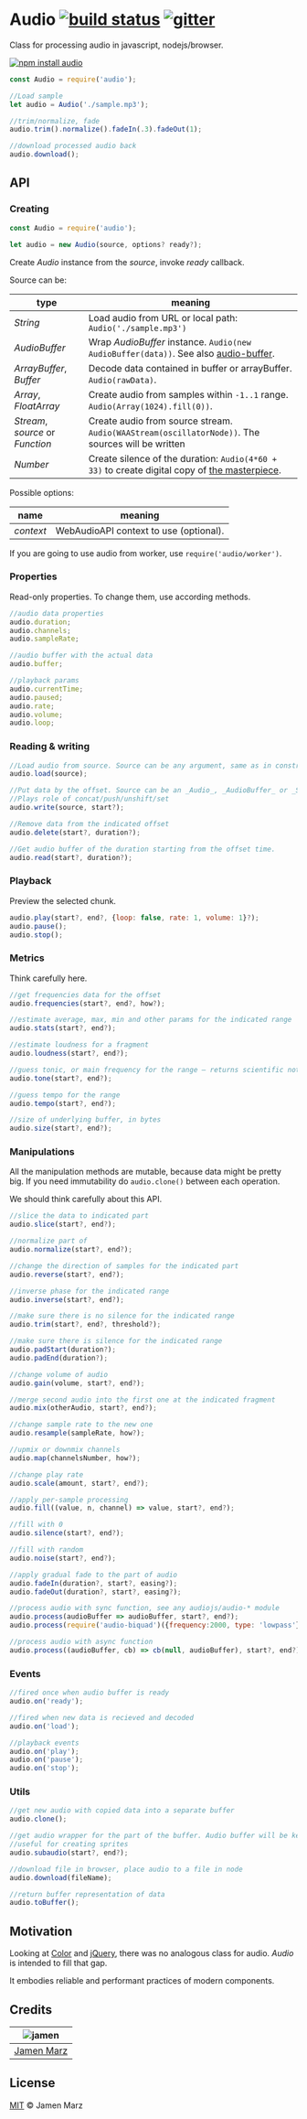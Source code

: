 # Audio [![build status][travis-i]][travis] [![gitter][gitter-i]][gitter]

Class for processing audio in javascript, nodejs/browser.

[![npm install audio](https://nodei.co/npm/audio.png?mini=true)](https://npmjs.org/package/audio/)

```js
const Audio = require('audio');

//Load sample
let audio = Audio('./sample.mp3');

//trim/normalize, fade
audio.trim().normalize().fadeIn(.3).fadeOut(1);

//download processed audio back
audio.download();
```

## API

### Creating

```js
const Audio = require('audio');

let audio = new Audio(source, options? ready?);
```

Create _Audio_ instance from the _source_, invoke _ready_ callback.

Source can be:

| type | meaning |
|---|---|
| _String_ | Load audio from URL or local path: `Audio('./sample.mp3')` |
| _AudioBuffer_ | Wrap _AudioBuffer_ instance. `Audio(new AudioBuffer(data))`. See also [audio-buffer](https://npmjs.org/package/audio-buffer). |
| _ArrayBuffer_, _Buffer_ | Decode data contained in buffer or arrayBuffer. `Audio(rawData)`. |
| _Array_, _FloatArray_ | Create audio from samples within `-1..1` range. `Audio(Array(1024).fill(0))`. |
| _Stream_, _source_ or _Function_ | Create audio from source stream. `Audio(WAAStream(oscillatorNode))`. The sources will be written  |
| _Number_ | Create silence of the duration: `Audio(4*60 + 33)` to create digital copy of [the masterpiece](https://en.wikipedia.org/wiki/4%E2%80%B233%E2%80%B3). |

Possible options:

| name | meaning |
|---|---|
| _context_ | WebAudioAPI context to use (optional). |


If you are going to use audio from worker, use `require('audio/worker')`.


### Properties

Read-only properties. To change them, use according methods.

```js
//audio data properties
audio.duration;
audio.channels;
audio.sampleRate;

//audio buffer with the actual data
audio.buffer;

//playback params
audio.currentTime;
audio.paused;
audio.rate;
audio.volume;
audio.loop;
```

### Reading & writing

```js
//Load audio from source. Source can be any argument, same as in constructor.
audio.load(source);

//Put data by the offset. Source can be an _Audio_, _AudioBuffer_ or _Stream_.
//Plays role of concat/push/unshift/set
audio.write(source, start?);

//Remove data from the indicated offset
audio.delete(start?, duration?);

//Get audio buffer of the duration starting from the offset time.
audio.read(start?, duration?);
```

### Playback

Preview the selected chunk.

```js
audio.play(start?, end?, {loop: false, rate: 1, volume: 1}?);
audio.pause();
audio.stop();
```

### Metrics

Think carefully here.

```js
//get frequencies data for the offset
audio.frequencies(start?, end?, how?);

//estimate average, max, min and other params for the indicated range
audio.stats(start?, end?);

//estimate loudness for a fragment
audio.loudness(start?, end?);

//guess tonic, or main frequency for the range — returns scientific notation
audio.tone(start?, end?);

//guess tempo for the range
audio.tempo(start?, end?);

//size of underlying buffer, in bytes
audio.size(start?, end?);
```

### Manipulations

All the manipulation methods are mutable, because data might be pretty big. If you need immutability do `audio.clone()` between each operation.

We should think carefully about this API.

```js
//slice the data to indicated part
audio.slice(start?, end?);

//normalize part of
audio.normalize(start?, end?);

//change the direction of samples for the indicated part
audio.reverse(start?, end?);

//inverse phase for the indicated range
audio.inverse(start?, end?);

//make sure there is no silence for the indicated range
audio.trim(start?, end?, threshold?);

//make sure there is silence for the indicated range
audio.padStart(duration?);
audio.padEnd(duration?);

//change volume of audio
audio.gain(volume, start?, end?);

//merge second audio into the first one at the indicated fragment
audio.mix(otherAudio, start?, end?);

//change sample rate to the new one
audio.resample(sampleRate, how?);

//upmix or downmix channels
audio.map(channelsNumber, how?);

//change play rate
audio.scale(amount, start?, end?);

//apply per-sample processing
audio.fill((value, n, channel) => value, start?, end?);

//fill with 0
audio.silence(start?, end?);

//fill with random
audio.noise(start?, end?);

//apply gradual fade to the part of audio
audio.fadeIn(duration?, start?, easing?);
audio.fadeOut(duration?, start?, easing?);

//process audio with sync function, see any audiojs/audio-* module
audio.process(audioBuffer => audioBuffer, start?, end?);
audio.process(require('audio-biquad')({frequency:2000, type: 'lowpass'}));

//process audio with async function
audio.process((audioBuffer, cb) => cb(null, audioBuffer), start?, end?);
```

### Events

```js
//fired once when audio buffer is ready
audio.on('ready');

//fired when new data is recieved and decoded
audio.on('load');

//playback events
audio.on('play');
audio.on('pause');
audio.on('stop');
```

### Utils

```js
//get new audio with copied data into a separate buffer
audio.clone();

//get audio wrapper for the part of the buffer. Audio buffer will be kept the same.
//useful for creating sprites
audio.subaudio(start?, end?);

//download file in browser, place audio to a file in node
audio.download(fileName);

//return buffer representation of data
audio.toBuffer();
```

## Motivation

Looking at [Color](https://npmjs.org/package/color) and [jQuery](https://jquery.org), there was no analogous class for audio. _Audio_ is intended to fill that gap.

It embodies reliable and performant practices of modern components.


## Credits

|  ![jamen][author-avatar]  |
|:-------------------------:|
| [Jamen Marz][author-site] |

## License
[MIT](LICENSE) &copy; Jamen Marz


[travis]: https://travis-ci.org/audiojs/audio
[travis-i]: https://travis-ci.org/audiojs/audio.svg
[gitter]: https://gitter.im/audiojs/audio
[gitter-i]: https://badges.gitter.im/Join%20Chat.svg
[npm-audiojs]: https://www.npmjs.com/browse/keyword/audiojs
[author-site]: https://github.com/jamen
[author-avatar]: https://avatars.githubusercontent.com/u/6251703?v=3&s=125
[stackoverflow]: http://stackoverflow.com/questions/ask
